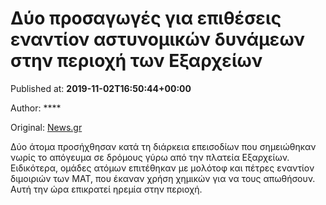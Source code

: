 
# Δύο προσαγωγές για επιθέσεις εναντίον αστυνομικών δυνάμεων στην περιοχή των Εξαρχείων

Published at: **2019-11-02T16:50:44+00:00**

Author: ****

Original: [News.gr](https://www.news.gr/ellada/article/2017060/dio-prosagoges-gia-epithesis-enantion-astinomikon-dinameon-stin-periochi-ton-exarchion.html)

Δύο άτομα προσήχθησαν κατά τη διάρκεια επεισοδίων που σημειώθηκαν νωρίς το απόγευμα σε δρόμους γύρω από την πλατεία Εξαρχείων.
Ειδικότερα, ομάδες ατόμων επιτέθηκαν με μολότοφ και πέτρες εναντίον διμοιριών των ΜΑΤ, που έκαναν χρήση χημικών για να τους απωθήσουν.
Αυτή την ώρα επικρατεί ηρεμία στην περιοχή.
